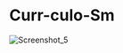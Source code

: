 # Curr-culo-Sm

![Screenshot_5](https://user-images.githubusercontent.com/111763432/193475767-2e320d25-04c0-437a-a909-d4df4e82cc06.png)
